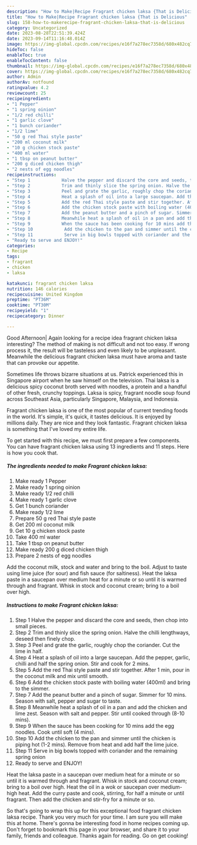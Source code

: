 ```yaml
---
description: "How to Make|Recipe Fragrant chicken laksa {That is Delicious"
title: "How to Make|Recipe Fragrant chicken laksa {That is Delicious"
slug: 158-how-to-makerecipe-fragrant-chicken-laksa-that-is-delicious
category: Uncategorized
date: 2023-08-28T22:51:39.424Z
date: 2023-09-14T11:16:48.014Z
image: https://img-global.cpcdn.com/recipes/e16f7a278ec7358d/680x482cq70/fragrant-chicken-laksa-recipe-main-photo.jpg
hideToc: false
enableToc: true
enableTocContent: false
thumbnail: https://img-global.cpcdn.com/recipes/e16f7a278ec7358d/680x482cq70/fragrant-chicken-laksa-recipe-main-photo.jpg
cover: https://img-global.cpcdn.com/recipes/e16f7a278ec7358d/680x482cq70/fragrant-chicken-laksa-recipe-main-photo.jpg
author: Admin
authorAv: notfound
ratingvalue: 4.2
reviewcount: 25
recipeingredient:
- "1 Pepper"
- "1 spring oinion"
- "1/2 red chilli"
- "1 garlic clove"
- "1 bunch coriander"
- "1/2 lime"
- "50 g red Thai style paste"
- "200 ml coconut milk"
- "10 g chicken stock paste"
- "400 ml water"
- "1 tbsp on peanut butter"
- "200 g diced chicken thigh"
- "2 nests of egg noodles"
recipeinstructions:
- "Step 1            Halve the pepper and discard the core and seeds, then chop into small pieces."
- "Step 2            Trim and thinly slice the spring onion. Halve the chilli lengthways, deseed then finely chop."
- "Step 3            Peel and grate the garlic, roughly chop the coriander. Cut the lime in half."
- "Step 4            Heat a splash of oil into a large saucepan. Add the pepper, garlic, chilli and half the spring onion. Stir and cook for 2 mins."
- "Step 5            Add the red Thai style paste and stir together. After 1 min, pour in the coconut milk and mix until smooth."
- "Step 6            Add the chicken stock paste with boiling water (400ml) and bring to the simmer."
- "Step 7            Add the peanut butter and a pinch of sugar. Simmer for 10 mins. Season with salt, pepper and sugar to taste."
- "Step 8            Meanwhile heat a splash of oil in a pan and add the chicken and lime zest. Season with salt and pepper. Stir until cooked through (8-10 mins)."
- "Step 9            When the sauce has been cooking for 10 mins add the egg noodles. Cook until soft (4 mins)."
- "Step 10            Add the chicken to the pan and simmer until the chicken is piping hot (1-2 mins). Remove from heat and add half the lime juice."
- "Step 11            Serve in big bowls topped with coriander and the remaining spring onion"
- "Ready to serve and ENJOY!"
categories:
- Recipe
tags:
- fragrant
- chicken
- laksa

katakunci: fragrant chicken laksa 
nutrition: 146 calories
recipecuisine: United Kingdom
preptime: "PT36M"
cooktime: "PT30M"
recipeyield: "1"
recipecategory: Dinner

---
```



Good Afternoon| Again looking for a recipe idea fragrant chicken laksa interesting? The method of making is not difficult and not too easy. If wrong process it, the result will be tasteless and even likely to be unpleasant. Meanwhile the delicious fragrant chicken laksa must have aroma and taste that can provoke our appetite.





Sometimes life throws bizarre situations at us. Patrick experienced this in Singapore airport when he saw himself on the television. Thai laksa is a delicious spicy coconut broth served with noodles, a protein and a handful of other fresh, crunchy toppings. Laksa is spicy, fragrant noodle soup found across Southeast Asia, particularly Singapore, Malaysia, and Indonesia.

Fragrant chicken laksa is one of the most popular of current trending foods in the world. It's simple, it's quick, it tastes delicious. It is enjoyed by millions daily. They are nice and they look fantastic. Fragrant chicken laksa is something that I've loved my entire life.


To get started with this recipe, we must first prepare a few components. You can have fragrant chicken laksa using 13 ingredients and 11 steps. Here is how you cook that.

<!--inarticleads1-->

##### The ingredients needed to make Fragrant chicken laksa:

1. Make ready 1 Pepper
1. Make ready 1 spring oinion
1. Make ready 1/2 red chilli
1. Make ready 1 garlic clove
1. Get 1 bunch coriander
1. Make ready 1/2 lime
1. Prepare 50 g red Thai style paste
1. Get 200 ml coconut milk
1. Get 10 g chicken stock paste
1. Take 400 ml water
1. Take 1 tbsp on peanut butter
1. Make ready 200 g diced chicken thigh
1. Prepare 2 nests of egg noodles


Add the coconut milk, stock and water and bring to the boil. Adjust to taste using lime juice (for sour) and fish sauce (for saltiness). Heat the laksa paste in a saucepan over medium heat for a minute or so until it is warmed through and fragrant. Whisk in stock and coconut cream; bring to a boil over high. 

<!--inarticleads2-->

##### Instructions to make Fragrant chicken laksa:

1. Step 1            Halve the pepper and discard the core and seeds, then chop into small pieces.
1. Step 2            Trim and thinly slice the spring onion. Halve the chilli lengthways, deseed then finely chop.
1. Step 3            Peel and grate the garlic, roughly chop the coriander. Cut the lime in half.
1. Step 4            Heat a splash of oil into a large saucepan. Add the pepper, garlic, chilli and half the spring onion. Stir and cook for 2 mins.
1. Step 5            Add the red Thai style paste and stir together. After 1 min, pour in the coconut milk and mix until smooth.
1. Step 6            Add the chicken stock paste with boiling water (400ml) and bring to the simmer.
1. Step 7            Add the peanut butter and a pinch of sugar. Simmer for 10 mins. Season with salt, pepper and sugar to taste.
1. Step 8            Meanwhile heat a splash of oil in a pan and add the chicken and lime zest. Season with salt and pepper. Stir until cooked through (8-10 mins).
1. Step 9            When the sauce has been cooking for 10 mins add the egg noodles. Cook until soft (4 mins).
1. Step 10            Add the chicken to the pan and simmer until the chicken is piping hot (1-2 mins). Remove from heat and add half the lime juice.
1. Step 11            Serve in big bowls topped with coriander and the remaining spring onion
1. Ready to serve and ENJOY!

Heat the laksa paste in a saucepan over medium heat for a minute or so until it is warmed through and fragrant. Whisk in stock and coconut cream; bring to a boil over high. Heat the oil in a wok or saucepan over medium-high heat. Add the curry paste and cook, stirring, for half a minute or until fragrant. Then add the chicken and stir-fry for a minute or so. 

So that's going to wrap this up for this exceptional food fragrant chicken laksa recipe. Thank you very much for your time. I am sure you will make this at home. There's gonna be interesting food in home recipes coming up. Don't forget to bookmark this page in your browser, and share it to your family, friends and colleague. Thanks again for reading. Go on get cooking!
